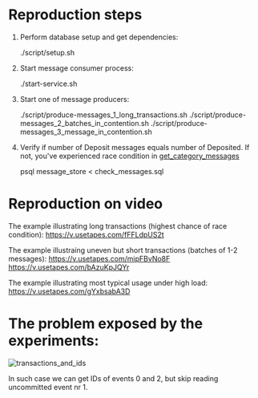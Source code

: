 # Reproduction steps

1. Perform database setup and get dependencies:

    ./script/setup.sh

2. Start message consumer process:

    ./start-service.sh

3. Start one of message producers:

    ./script/produce-messages_1_long_transactions.sh
    ./script/produce-messages_2_batches_in_contention.sh
    ./script/produce-messages_3_message_in_contention.sh

4. Verify if number of Deposit messages equals number of Deposited. If not, you've experienced race condition in [get\_category\_messages](https://github.com/eventide-project/message-store-postgres-database/blob/1aa76c8b78b438ba439ff0f7db9cb2bc3e6ce1d9/database/functions/get-category-messages.sql#L26)

    psql message_store < check_messages.sql

# Reproduction on video

The example illustrating long transactions (highest chance of race condition):
https://v.usetapes.com/fFFLdpUS2t

The example illustraing uneven but short transactions (batches of 1-2 messages):
https://v.usetapes.com/mipFBvNo8F
https://v.usetapes.com/bAzuKpJQYr

The example illustrating most typical usage under high load:
https://v.usetapes.com/gYxbsabA3D


# The problem exposed by the experiments:

![transactions_and_ids](https://user-images.githubusercontent.com/65587/30241715-2f09723e-9589-11e7-9f41-9868f6e794e1.png)

In such case we can get IDs of events 0 and 2, but skip reading uncommitted event nr 1.
